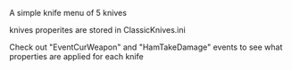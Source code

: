 A simple knife menu of 5 knives 

knives properites are stored in ClassicKnives.ini 

Check out "EventCurWeapon" and "HamTakeDamage" events to see what properties are applied for each knife 
